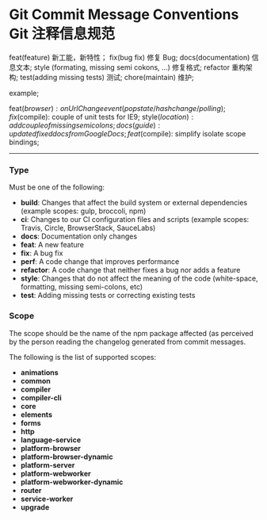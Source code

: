 # Git Commit Message Conventions Git 注释信息规范

feat(feature) 新工能，新特性；
fix(bug fix) 修复 Bug;
docs(documentation) 信息文本;
style (formating, missing semi cokons, ...) 修复格式;
refactor 重构架构;
test(adding missing tests) 测试;
chore(maintain) 维护;

example;

feat($browser): onUrlChange event (popstate/hashchange/polling);
fix($compile): couple of unit tests for IE9;
style($location): add couple of missing semi colons;
docs(guide): updated fixed docs from Google Docs;
feat($compile): simplify isolate scope bindings;

---

### Type

Must be one of the following:

- **build**: Changes that affect the build system or external dependencies (example scopes: gulp, broccoli, npm)
- **ci**: Changes to our CI configuration files and scripts (example scopes: Travis, Circle, BrowserStack, SauceLabs)
- **docs**: Documentation only changes
- **feat**: A new feature
- **fix**: A bug fix
- **perf**: A code change that improves performance
- **refactor**: A code change that neither fixes a bug nor adds a feature
- **style**: Changes that do not affect the meaning of the code (white-space, formatting, missing semi-colons, etc)
- **test**: Adding missing tests or correcting existing tests

### Scope

The scope should be the name of the npm package affected (as perceived by the person reading the changelog generated from commit messages.

The following is the list of supported scopes:

- **animations**
- **common**
- **compiler**
- **compiler-cli**
- **core**
- **elements**
- **forms**
- **http**
- **language-service**
- **platform-browser**
- **platform-browser-dynamic**
- **platform-server**
- **platform-webworker**
- **platform-webworker-dynamic**
- **router**
- **service-worker**
- **upgrade**
